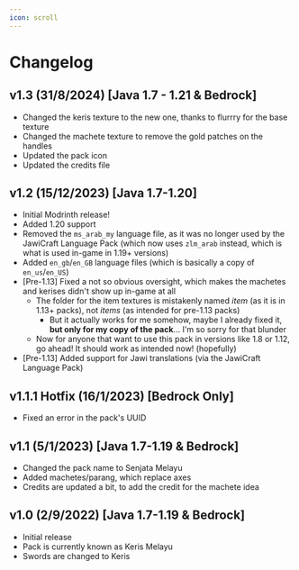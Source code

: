 ```yaml
---
icon: scroll
---
```


# Changelog

## v1.3 (31/8/2024) \[Java 1.7 - 1.21 & Bedrock]

* Changed the keris texture to the new one, thanks to flurrry for the base texture
* Changed the machete texture to remove the gold patches on the handles
* Updated the pack icon
* Updated the credits file

## v1.2 (15/12/2023) \[Java 1.7-1.20]

* Initial Modrinth release!
* Added 1.20 support
* Removed the `ms_arab_my` language file, as it was no longer used by the JawiCraft Language Pack (which now uses `zlm_arab` instead, which is what is used in-game in 1.19+ versions)
* Added `en_gb`/`en_GB` language files (which is basically a copy of `en_us`/`en_US`)
* \[Pre-1.13] Fixed a not so obvious oversight, which makes the machetes and kerises didn't show up in-game at all
  * The folder for the item textures is mistakenly named _item_ (as it is in 1.13+ packs), not _items_ (as intended for pre-1.13 packs)
    * But it actually works for me somehow, maybe I already fixed it, **but only for my copy of the pack**... I'm so sorry for that blunder
  * Now for anyone that want to use this pack in versions like 1.8 or 1.12, go ahead! It should work as intended now! (hopefully)
* \[Pre-1.13] Added support for Jawi translations (via the JawiCraft Language Pack)

## v1.1.1 Hotfix (16/1/2023) \[Bedrock Only]

* Fixed an error in the pack's UUID

## v1.1 (5/1/2023) \[Java 1.7-1.19 & Bedrock]

* Changed the pack name to Senjata Melayu
* Added machetes/parang, which replace axes
* Credits are updated a bit, to add the credit for the machete idea

## v1.0 (2/9/2022) \[Java 1.7-1.19 & Bedrock]

* Initial release
* Pack is currently known as Keris Melayu
* Swords are changed to Keris
